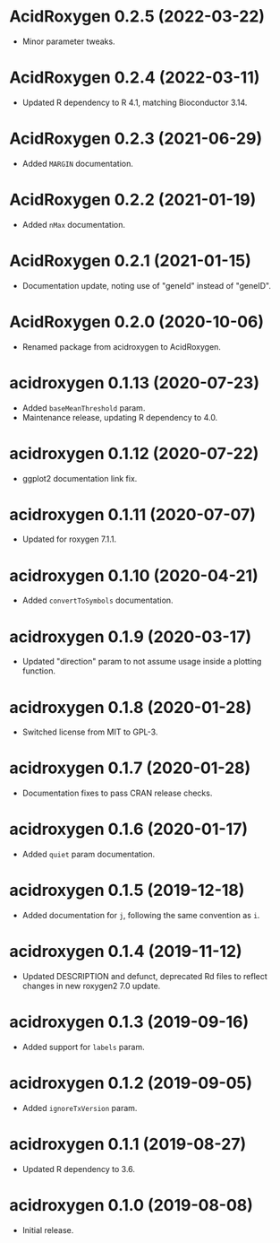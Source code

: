 # AcidRoxygen 0.2.5 (2022-03-22)

- Minor parameter tweaks.

# AcidRoxygen 0.2.4 (2022-03-11)

- Updated R dependency to R 4.1, matching Bioconductor 3.14.

# AcidRoxygen 0.2.3 (2021-06-29)

- Added `MARGIN` documentation.

# AcidRoxygen 0.2.2 (2021-01-19)

- Added `nMax` documentation.

# AcidRoxygen 0.2.1 (2021-01-15)

- Documentation update, noting use of "geneId" instead of "geneID".

# AcidRoxygen 0.2.0 (2020-10-06)

- Renamed package from acidroxygen to AcidRoxygen.

# acidroxygen 0.1.13 (2020-07-23)

- Added `baseMeanThreshold` param.
- Maintenance release, updating R dependency to 4.0.

# acidroxygen 0.1.12 (2020-07-22)

- ggplot2 documentation link fix.

# acidroxygen 0.1.11 (2020-07-07)

- Updated for roxygen 7.1.1.

# acidroxygen 0.1.10 (2020-04-21)

- Added `convertToSymbols` documentation.

# acidroxygen 0.1.9 (2020-03-17)

- Updated "direction" param to not assume usage inside a plotting function.

# acidroxygen 0.1.8 (2020-01-28)

- Switched license from MIT to GPL-3.

# acidroxygen 0.1.7 (2020-01-28)

- Documentation fixes to pass CRAN release checks.

# acidroxygen 0.1.6 (2020-01-17)

- Added `quiet` param documentation.

# acidroxygen 0.1.5 (2019-12-18)

- Added documentation for `j`, following the same convention as `i`.

# acidroxygen 0.1.4 (2019-11-12)

- Updated DESCRIPTION and defunct, deprecated Rd files to reflect changes in
  new roxygen2 7.0 update.

# acidroxygen 0.1.3 (2019-09-16)

- Added support for `labels` param.

# acidroxygen 0.1.2 (2019-09-05)

- Added `ignoreTxVersion` param.

# acidroxygen 0.1.1 (2019-08-27)

- Updated R dependency to 3.6.

# acidroxygen 0.1.0 (2019-08-08)

- Initial release.

